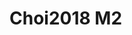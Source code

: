 <a name="material" />

# Choi2018 M2
<script type="application/ld+json">
  {
    "@context": "https://schema.org/",
    "@type": "ChemicalSubstance",
    "http://purl.org/dc/terms/conformsTo":
      {
        "@type": "CreativeWork",
        "@id": "https://bioschemas.org/profiles/ChemicalSubstance/0.4-RELEASE/"
      },
    "@id": "https://egonw.github.io/nanowiki/nanowiki513.html#material",
    "name": "Choi2018 M2",
    "sameAs: "http://127.0.0.1/mediawiki/index.php/Special:URIResolver/Choi2018_M2"
  }
</script>

